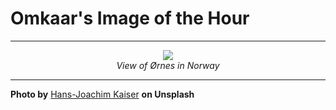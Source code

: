 # Omkaar's Image of the Hour

---

<div align="center">

<a href="https://unsplash.com/photos/a-picturesque-coastal-town-nestled-against-mountains-2msFqISyGUU">
  <img src="https://images.unsplash.com/photo-1748178765097-1c012c848596?crop=entropy&cs=tinysrgb&fit=max&fm=jpg&ixid=M3w3NjA2Nzh8MHwxfHJhbmRvbXx8fHx8fHx8fDE3NTA3MzA0MDB8&ixlib=rb-4.1.0&q=80&w=1080" style="max-width:100%; height:auto;">
</a>

<br>
<i>View of Ørnes in Norway</i>

</div>

---

**Photo by** [Hans-Joachim Kaiser](https://unsplash.com/@zesa) **on Unsplash**
